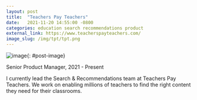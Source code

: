 ```yaml
---
layout: post
title:  "Teachers Pay Teachers"
date:   2021-11-20 14:55:00 -0800
categories: education search recommendations product 
external_link: https://www.teacherspayteachers.com/
image_slug: /img/tpt/tpt.png
---
```


![image]({{site.url}}/img/tpt/tpt.png){: #post-image}

Senior Product Manager, 2021 - Present

I currently lead the Search & Recommendations team at Teachers Pay Teachers. We work on enabling millions of teachers to find the right content they need for their classrooms.

